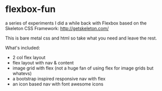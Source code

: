 # flexbox-fun
a series of experiments I did a while back with Flexbox based on the Skeleton CSS Framework: http://getskeleton.com/

This is bare metal css and html so take what you need and leave the rest. 

What's included:

- 2 col flex layout
- flex layout with nav & content
- image grid with flex (not a huge fan of using flex for image grids but whatevs)
- a bootstrap inspired responsive nav with flex
- an icon based nav with font awesome icons
